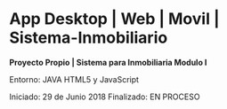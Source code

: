 # App Desktop | Web | Movil | Sistema-Inmobiliario

**Proyecto Propio | Sistema para Inmobiliaria Modulo I** 

Entorno: JAVA HTML5 y JavaScript 

Iniciado: 29 de Junio 2018 Finalizado: EN PROCESO 
